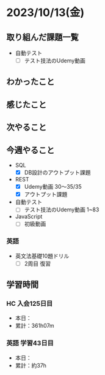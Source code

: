 # 2023/10/13(金)

## 取り組んだ課題一覧

- 自動テスト
  - [ ] テスト技法のUdemy動画

## わかったこと

## 感じたこと

## 次やること

## 今週やること

- SQL
  - [x] DB設計のアウトプット課題

- REST
  - [x] Udemy動画 30〜35/35
  - [x] アウトプット課題
  
- 自動テスト
  - [ ] テスト技法のUdemy動画 1~83

- JavaScript
  - [ ] 初級動画

### 英語

- 英文法基礎10題ドリル
  - [ ] 2周目 復習

## 学習時間

### HC 入会125日目

- 本日：
- 累計：361h07m

### 英語 学習43日目

- 本日：
- 累計：約37h
